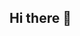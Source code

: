 ## Hi there 👋

<!--
**GuilloPerna/GuilloPerna** is a ✨ _special_ ✨ repository because its `README.md` (this file) appears on your GitHub profile.


- 🔭 I’m currently working on audio signal processing

